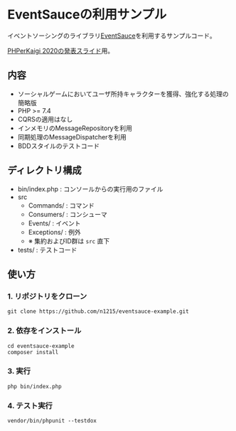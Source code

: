 # EventSauceの利用サンプル

イベントソーシングのライブラリ[EventSauce](https://eventsauce.io/)を利用するサンプルコード。

[PHPerKaigi 2020の発表スライド](https://speakerdeck.com/n1215/phptoeventsaucedeshi-meruibentososinguapurikesiyon)用。

## 内容
- ソーシャルゲームにおいてユーザ所持キャラクターを獲得、強化する処理の簡略版
- PHP >= 7.4
- CQRSの適用はなし
- インメモリのMessageRepositoryを利用
- 同期処理のMessageDispatcherを利用
- BDDスタイルのテストコード

## ディレクトリ構成
- bin/index.php : コンソールからの実行用のファイル
- src
  - Commands/ : コマンド
  - Consumers/ : コンシューマ
  - Events/ : イベント
  - Exceptions/ : 例外
  - ※ 集約およびID群は `src` 直下
- tests/ : テストコード

## 使い方

### 1. リポジトリをクローン
```
git clone https://github.com/n1215/eventsauce-example.git
```

### 2. 依存をインストール
```
cd eventsauce-example
composer install
```

### 3. 実行
```
php bin/index.php
```

### 4. テスト実行

```
vendor/bin/phpunit --testdox
```

